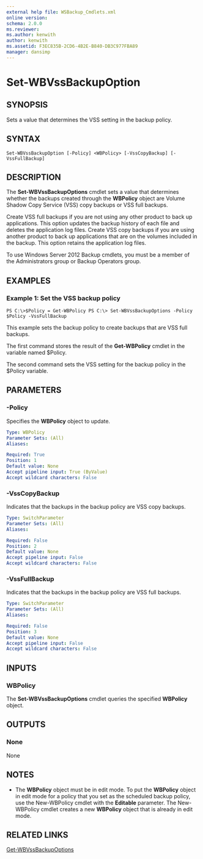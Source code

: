 ```yaml
---
external help file: WSBackup_Cmdlets.xml
online version: 
schema: 2.0.0
ms.reviewer:
ms.author: kenwith
author: kenwith
ms.assetid: F3EC835B-2CD6-4B2E-B840-DB3C977FBA89
manager: dansimp
---
```


# Set-WBVssBackupOption

## SYNOPSIS
Sets a value that determines the VSS setting in the backup policy.

## SYNTAX

```
Set-WBVssBackupOption [-Policy] <WBPolicy> [-VssCopyBackup] [-VssFullBackup]
```

## DESCRIPTION
The **Set-WBVssBackupOptions** cmdlet sets a value that determines whether the backups created through the **WBPolicy** object are Volume Shadow Copy Service (VSS) copy backups or VSS full backups.

Create VSS full backups if you are not using any other product to back up applications.
This option updates the backup history of each file and deletes the application log files.
Create VSS copy backups if you are using another product to back up applications that are on the volumes included in the backup.
This option retains the application log files.

To use Windows Server 2012 Backup cmdlets, you must be a member of the Administrators group or Backup Operators group.

## EXAMPLES

### Example 1: Set the VSS backup policy
```
PS C:\>$Policy = Get-WBPolicy PS C:\> Set-WBVssBackupOptions -Policy $Policy -VssFullBackup
```

This example sets the backup policy to create backups that are VSS full backups.

The first command stores the result of  the **Get-WBPolicy** cmdlet in the variable named $Policy.

The second command sets the VSS setting for the backup policy in the $Policy variable.

## PARAMETERS

### -Policy
Specifies the **WBPolicy** object to update.

```yaml
Type: WBPolicy
Parameter Sets: (All)
Aliases: 

Required: True
Position: 1
Default value: None
Accept pipeline input: True (ByValue)
Accept wildcard characters: False
```

### -VssCopyBackup
Indicates that the backups in the backup policy are VSS copy backups.

```yaml
Type: SwitchParameter
Parameter Sets: (All)
Aliases: 

Required: False
Position: 2
Default value: None
Accept pipeline input: False
Accept wildcard characters: False
```

### -VssFullBackup
Indicates that the backups in the backup policy are VSS full backups.

```yaml
Type: SwitchParameter
Parameter Sets: (All)
Aliases: 

Required: False
Position: 3
Default value: None
Accept pipeline input: False
Accept wildcard characters: False
```

## INPUTS

### WBPolicy
The **Set-WBVssBackupOptions** cmdlet queries the specified **WBPolicy** object.

## OUTPUTS

### None
None

## NOTES
* The **WBPolicy** object must be in edit mode. To put the **WBPolicy** object in edit mode for a policy that you set as the scheduled backup policy, use the New-WBPolicy cmdlet with the **Editable** parameter. The New-WBPolicy cmdlet creates a new **WBPolicy** object that is already in edit mode.

## RELATED LINKS

[Get-WBVssBackupOptions](00000000-0000-0000-0000-000000000000)
